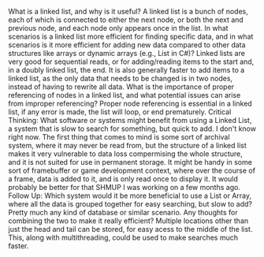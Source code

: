 What is a linked list, and why is it useful?
    A linked list is a bunch of nodes, each of which is connected to either the next node, or both the next and previous node, and each node only appears once in the list.
In what scenarios is a linked list more efficient for finding specific data, and in what scenarios is it more efficient for adding new data compared to other data structures like arrays or dynamic arrays (e.g., List in C#)?
    Linked lists are very good for sequential reads, or for adding/reading items to the start and, in a doubly linked list, the end. It is also generally faster to add items to a linked list, as the only data that
    needs to be changed is in two nodes, instead of having to rewrite all data.
What is the importance of proper referencing of nodes in a linked list, and what potential issues can arise from improper referencing?
    Proper node referencing is essential in a linked list, if any error is made, the list will loop, or end prematurely.
Critical Thinking: What software or systems might benefit from using a Linked List, a system that is slow to search for something, but quick to add.
    I don't know right now. The first thing that comes to mind is some sort of archival system, where it may never be read from, but the structure of a linked list makes it very vulnerable to data loss compermising
    the whole structure, and it is not suited for use in permanent storage. It might be handy in some sort of framebuffer or game development context, where over the course of a frame, data is added to it, and is
    only read once to display it. It would probably be better for that SHMUP I was working on a few months ago.
Follow Up: Which system would it be more beneficial to use a List or Array, where all the data is grouped together for easy searching, but slow to add?
    Pretty much any kind of database or similar scenario.
Any thoughts for combining the two to make it really efficient?
    Multiple locations other than just the head and tail can be stored, for easy acess to the middle of the list. This, along with multithreading, could be used to make searches much faster.
